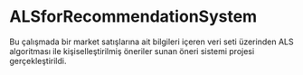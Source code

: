 # ALSforRecommendationSystem
Bu çalışmada bir market satışlarına ait bilgileri içeren veri seti üzerinden ALS algoritması ile kişiselleştirilmiş öneriler sunan öneri sistemi projesi gerçekleştirildi.

